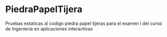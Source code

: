 # PiedraPapelTijera
Pruebas estaticas al codigo piedra papel tijeras para el examen I del curso de Ingeniería en aplicaciones interactivas
